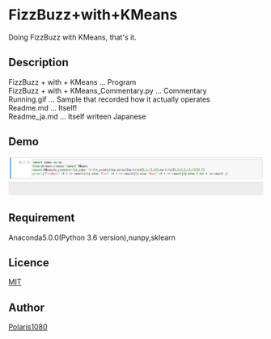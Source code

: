 FizzBuzz+with+KMeans
====

Doing FizzBuzz with KMeans, that's it.

## Description

FizzBuzz + with + KMeans ... Program  
FizzBuzz + with + KMeans_Commentary.py ... Commentary  
Running.gif ... Sample that recorded how it actually operates  
Readme.md ... Itself!  
Readme_ja.md ... Itself writeen Japanese  

## Demo

![Demo](https://github.com/Polaris1080/FizzBuzz-with-KMeans/blob/master/Running.gif)  

## Requirement

Anaconda5.0.0(Python 3.6 version),nunpy,sklearn

## Licence

[MIT](https://github.com/tcnksm/tool/blob/master/LICENCE)

## Author

[Polaris1080](https://github.com/Polaris1080)
